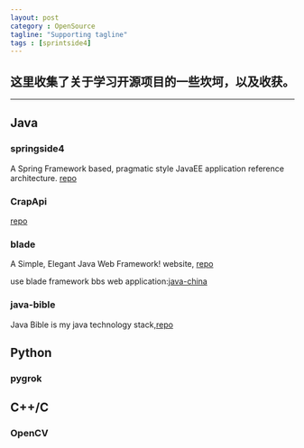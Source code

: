 ```yaml
---
layout: post
category : OpenSource
tagline: "Supporting tagline"
tags : [sprintside4]
---
```

这里收集了关于学习开源项目的一些坎坷，以及收获。
---
<!--more-->
---


## **Java**

### springside4

A Spring Framework based, pragmatic style JavaEE application reference architecture.
[repo](https://github.com/springside/springside4)

### CrapApi

[repo](http://api.crap.cn/index.do#/web/article/detail/web/PAGE/WELCOME)

### blade

A Simple, Elegant Java Web Framework! website, [repo](https://github.com/biezhi/blade)

use blade framework bbs web application:[java-china](https://github.com/junicorn/java-china)

### java-bible

Java Bible is my java technology stack,[repo](https://github.com/biezhi/java-bible)

## **Python**

### pygrok



## **C++/C**

### OpenCV
